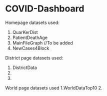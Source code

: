 # COVID-Dashboard
Homepage datasets used:
1. QuarKerDist
2. PatientDeathAge
3. MainFileGraph  //To be added
4. NewCases4Block

District page datasets used:
1. DistrictData
2. 
3. 

World page datasets used
1.WorldDataTop10
2.
